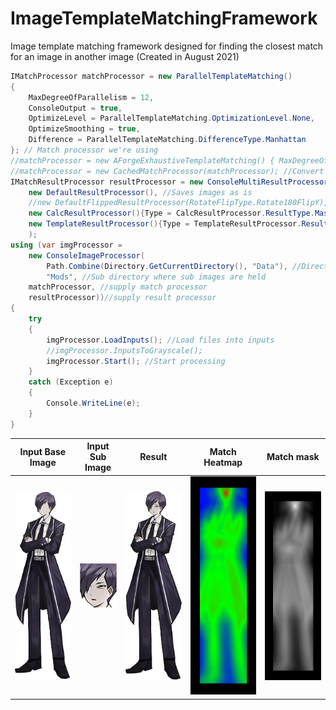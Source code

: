 # ImageTemplateMatchingFramework
Image template matching framework designed for finding the closest match for an image in another image (Created in August 2021)

```cs
IMatchProcessor matchProcessor = new ParallelTemplateMatching()
{
    MaxDegreeOfParallelism = 12,
    ConsoleOutput = true,
    OptimizeLevel = ParallelTemplateMatching.OptimizationLevel.None,
    OptimizeSmoothing = true,
    Difference = ParallelTemplateMatching.DifferenceType.Manhattan
}; // Match processor we're using
//matchProcessor = new AForgeExhaustiveTemplateMatching() { MaxDegreeOfParallelism = 12 };
//matchProcessor = new CachedMatchProcessor(matchProcessor); //Convert match processor into a cached variant
IMatchResultProcessor resultProcessor = new ConsoleMultiResultProcessor( //define result processor
    new DefaultResultProcessor(), //Saves images as is
    //new DefaultFlippedResultProcessor(RotateFlipType.Rotate180FlipY), //Saves a flipped/rotated image
    new CalcResultProcessor(){Type = CalcResultProcessor.ResultType.Mask | CalcResultProcessor.ResultType.Heat}, //Process heatmaps if they exist
    new TemplateResultProcessor(){Type = TemplateResultProcessor.ResultType.Mask | TemplateResultProcessor.ResultType.Heat} //Process heatmaps if they exist
    );
using (var imgProcessor = 
    new ConsoleImageProcessor(
        Path.Combine(Directory.GetCurrentDirectory(), "Data"), //Directory to read from
        "Mods", //Sub directory where sub images are held
    matchProcessor, //supply match processor
    resultProcessor))//supply result processor
{
    try
    {
        imgProcessor.LoadInputs(); //Load files into inputs
        //imgProcessor.InputsToGrayscale();
        imgProcessor.Start(); //Start processing
    }
    catch (Exception e)
    {
        Console.WriteLine(e);
    }
}
```

Input Base Image           |  Input Sub Image          |  Result                   | Match Heatmap             | Match mask
:-------------------------:|:-------------------------:|:-------------------------:|:-------------------------:|:-------------------------:
![](Images/input_base.png)  | ![](Images/input_sub.png)| ![](Images/result.png)    |![](Images/result_heatmap.png) |![](Images/result_mask.png)
